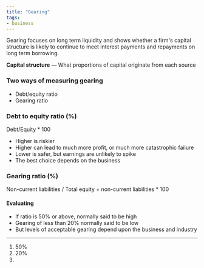 ```yaml
---
title: "Gearing"
tags:
- business
---
```


Gearing focuses on long term liquidity and shows whether a firm's capital structure is likely to continue to meet interest payments and repayments on long term borrowing.

**Capital structure** — What proportions of capital originate from each source


### Two ways of measuring gearing

- Debt/equity ratio
- Gearing ratio

### Debt to equity ratio (%)

Debt/Equity * 100 

- Higher is riskier
- Higher can lead to much more profit, or much more catastrophic failure
- Lower is safer, but earnings are unlikely to spike
- The best choice depends on the business

### Gearing ratio (%)

Non-current liabilities / Total equity + non-current liabilities * 100

#### Evaluating
- If ratio is 50% or above, normally said to be high
- Gearing of less than 20% normally said to be low
- But levels of acceptable gearing depend upon the business and industry

---

1) 50%
2) 20%
3) 






‎‎